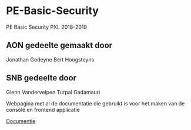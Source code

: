 # PE-Basic-Security
PE Basic Security PXL 2018-2019 

## AON gedeelte gemaakt door
Jonathan Godeyne
Bert Hoogsteyns

## SNB gedeelte door
Glenn Vandervelpen
Turpal Gadamauri

Webpagina met al de documentatie die gebruikt is voor het maken van de console en frontend applicatie

[Documentie](https://www.one-tab.com/page/CfWCjSwjRJeYVkZ3wHq0Ag)
